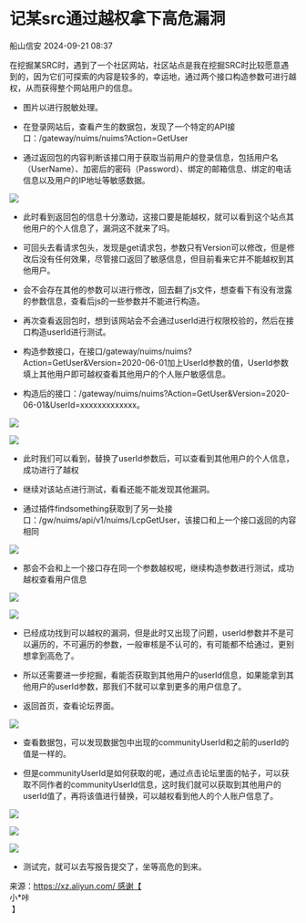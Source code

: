 #  记某src通过越权拿下高危漏洞   
 船山信安   2024-09-21 08:37  
  
在挖掘某SRC时，遇到了一个社区网站，社区站点是我在挖掘SRC时比较愿意遇到的，因为它们可探索的内容是较多的，幸运地，通过两个接口构造参数可进行越权，从而获得整个网站用户的信息。  
- 图片以进行脱敏处理。  
  
- 在登录网站后，查看产生的数据包，发现了一个特定的API接口：/gateway/nuims/nuims?Action=GetUser  
  
- 通过返回包的内容判断该接口用于获取当前用户的登录信息，包括用户名（UserName）、加密后的密码（Password）、绑定的邮箱信息、绑定的电话信息以及用户的IP地址等敏感数据。  
  
![](https://mmbiz.qpic.cn/mmbiz_png/7nIrJAgaibicPLxKYus2CG50nfQMJHtMHAktpQPx35icBjJeiacfepgrejWourvicSGvY6VvgSTYzwLpaPgicP4d3lpw/640?wx_fmt=png&from=appmsg "")  
- 此时看到返回包的信息十分激动，这接口要是能越权，就可以看到这个站点其他用户的个人信息了，漏洞这不就来了吗。  
  
- 可回头去看请求包头，发现是get请求包，参数只有Version可以修改，但是修改后没有任何效果，尽管接口返回了敏感信息，但目前看来它并不能越权到其他用户。  
  
- 会不会存在其他的参数可以进行修改，回去翻了js文件，想查看下有没有泄露的参数信息，查看后js的一些参数并不能进行构造。  
  
- 再次查看返回包时，想到该网站会不会通过userId进行权限校验的，然后在接口构造userId进行测试。  
  
- 构造参数接口，在接口/gateway/nuims/nuims?Action=GetUser&Version=2020-06-01加上UserId参数的值，UserId参数填上其他用户即可越权查看其他用户的个人账户敏感信息。  
  
- 构造后的接口：/gateway/nuims/nuims?Action=GetUser&Version=2020-06-01&UserId=xxxxxxxxxxxxx。  
  
![](https://mmbiz.qpic.cn/mmbiz_png/7nIrJAgaibicPLxKYus2CG50nfQMJHtMHADN1qcyk0ibnhQYVQaGnDPwGphj5cIFI51puHzVdPUx6KsNwXmENUg4Q/640?wx_fmt=png&from=appmsg "")  
  
![](https://mmbiz.qpic.cn/mmbiz_png/7nIrJAgaibicPLxKYus2CG50nfQMJHtMHAw3IZ2tftkBBBxJxkoGSoIYeQggcPmCMibm7RKpB53icbNKiccDGXZyLgg/640?wx_fmt=png&from=appmsg "")  
- 此时我们可以看到，替换了userId参数后，可以查看到其他用户的个人信息，成功进行了越权  
  
- 继续对该站点进行测试，看看还能不能发现其他漏洞。  
  
- 通过插件findsomething获取到了另一处接口：/gw/nuims/api/v1/nuims/LcpGetUser，该接口和上一个接口返回的内容相同  
  
  
![](https://mmbiz.qpic.cn/mmbiz_png/7nIrJAgaibicPLxKYus2CG50nfQMJHtMHAnhtF9kdKny1FJduFojbmV9ra6rsvvOeZxnOCt6oFDVqeC4wibvtMxNw/640?wx_fmt=png&from=appmsg "")  
- 那会不会和上一个接口存在同一个参数越权呢，继续构造参数进行测试，成功越权查看用户信息  
  
![](https://mmbiz.qpic.cn/mmbiz_png/7nIrJAgaibicPLxKYus2CG50nfQMJHtMHArwJtibf1mplHkERdSDEc39jiclkvdcO5ctpKtzLTLL4TmDncETYnmESg/640?wx_fmt=png&from=appmsg "")  
  
![](https://mmbiz.qpic.cn/mmbiz_png/7nIrJAgaibicPLxKYus2CG50nfQMJHtMHAxcgUnUNmx17avoUDcYBLTEtYsJyYLW2l7P9J72UCCia8UYzPHwgE3xQ/640?wx_fmt=png&from=appmsg "")  
- 已经成功找到可以越权的漏洞，但是此时又出现了问题，userId参数并不是可以遍历的，不可遍历的参数，一般审核是不认可的，有可能都不给通过，更别想拿到高危了。  
  
- 所以还需要进一步挖掘，看能否获取到其他用户的userId信息，如果能拿到其他用户的userId参数，那我们不就可以拿到更多的用户信息了。  
  
- 返回首页，查看论坛界面。  
  
![](https://mmbiz.qpic.cn/mmbiz_png/7nIrJAgaibicPLxKYus2CG50nfQMJHtMHAAYFAEIlAUlDWFc1nG5jWODFPX5TN5EFyJKeZJLgQdEXxo5tuViclFhw/640?wx_fmt=png&from=appmsg "")  
- 查看数据包，可以发现数据包中出现的communityUserId和之前的userId的值是一样的。  
  
- 但是communityUserId是如何获取的呢，通过点击论坛里面的帖子，可以获取不同作者的communityUserId信息，这时我们就可以获取到其他用户的userId值了，再将该值进行替换，可以越权看到他人的个人账户信息了。  
  
  
![](https://mmbiz.qpic.cn/mmbiz_png/7nIrJAgaibicPLxKYus2CG50nfQMJHtMHAvmOuElQJH8PQGajeHyDxmibmdfibgXR9HJFO6cX4vhUT327gsicqR1a7w/640?wx_fmt=png&from=appmsg "")  
  
![](https://mmbiz.qpic.cn/mmbiz_png/7nIrJAgaibicPLxKYus2CG50nfQMJHtMHAoFOe06zBZGibiaRK97hbBcF8mjYtibrdtHhUUxg2yuMic1VSU7sAD1cMzA/640?wx_fmt=png&from=appmsg "")  
  
![](https://mmbiz.qpic.cn/mmbiz_png/7nIrJAgaibicPLxKYus2CG50nfQMJHtMHA4sricJyhLCCgJWwbIXrowastF9jzEFm9IJ23ApJI8PYY0W41NicADZ1g/640?wx_fmt=png&from=appmsg "")  
- 测试完，就可以去写报告提交了，坐等高危的到来。  
  
来源：https://xz.aliyun.com/ 感谢【  
小*咔  
 】  
  
  
